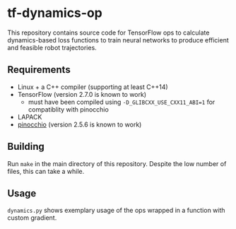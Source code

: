# tf-dynamics-op

This repository contains source code for TensorFlow ops to calculate dynamics-based loss functions to train neural networks to produce efficient and feasible robot trajectories.

## Requirements

- Linux + a C++ compiler (supporting at least C++14)
- TensorFlow (version 2.7.0 is known to work)
  - must have been compiled using `-D_GLIBCXX_USE_CXX11_ABI=1` for compatiblity with pinocchio
- LAPACK
- [pinocchio](https://github.com/stack-of-tasks/pinocchio) (version 2.5.6 is known to work)

## Building

Run `make` in the main directory of this repository. Despite the low number of files, this can take a while.

## Usage

`dynamics.py` shows exemplary usage of the ops wrapped in a function with custom gradient.
